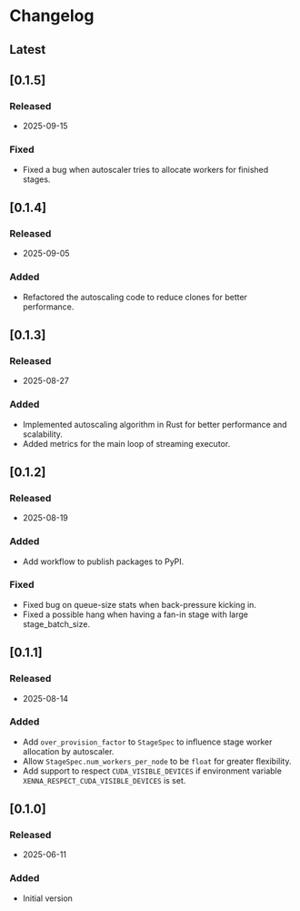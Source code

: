 # Changelog


## Latest

## [0.1.5]

### Released
- 2025-09-15

### Fixed
- Fixed a bug when autoscaler tries to allocate workers for finished stages.

## [0.1.4]

### Released
- 2025-09-05

### Added
- Refactored the autoscaling code to reduce clones for better performance.

## [0.1.3]

### Released
- 2025-08-27

### Added
- Implemented autoscaling algorithm in Rust for better performance and scalability.
- Added metrics for the main loop of streaming executor.

## [0.1.2]

### Released
- 2025-08-19

### Added
- Add workflow to publish packages to PyPI.

### Fixed
- Fixed bug on queue-size stats when back-pressure kicking in.
- Fixed a possible hang when having a fan-in stage with large stage_batch_size.

## [0.1.1]

### Released
- 2025-08-14

### Added
- Add `over_provision_factor` to `StageSpec` to influence stage worker allocation by autoscaler.
- Allow `StageSpec.num_workers_per_node` to be `float` for greater flexibility.
- Add support to respect `CUDA_VISIBLE_DEVICES` if environment variable `XENNA_RESPECT_CUDA_VISIBLE_DEVICES` is set.

## [0.1.0]

### Released
- 2025-06-11

### Added
- Initial version

